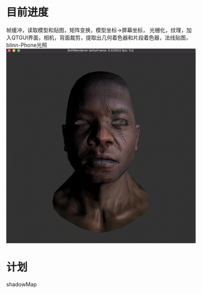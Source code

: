 # 目前进度

帧缓冲，读取模型和贴图，矩阵变换，模型坐标->屏幕坐标， 光栅化，纹理，加入QTGUI界面，相机，背面裁剪，提取出几何着色器和片段着色器，法线贴图，blinn-Phone光照
![图片](https://github.com/LinRayx/softRenderer/blob/master/image/output1.png)
# 计划

shadowMap